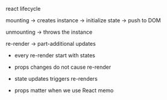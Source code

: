 react lifecycle

mounting -> creates instance -> initialize state -> push to DOM

unmounting -> throws the instance

re-render -> part-additional updates

- every re-render start with states


- props changes do not cause re-render
- state updates triggers re-renders
- props matter when we use React memo
